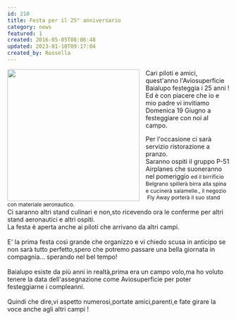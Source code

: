 ```yaml
---
id: 210
title: Festa per il 25° anniversario 
category: news
featured: 1
created: 2016-05-05T08:06:48
updated: 2023-01-10T09:17:04
created_by: Rossella
---
```

<p>
 <img border="0" src="../images/site/2015-baia-25.jpg" style="float: left; padding-right: 1em;" width="300"/>
 <span>
  Cari piloti e amici, quest'anno l'Aviosuperficie Baialupo festeggia i 25 anni !
  <br/>
  Ed è con piacere che io e mio padre vi invitiamo Domenica 19 Giugno a festeggiare con noi al campo.
 </span>
</p>
<div>
 Per l'occasione ci sarà servizio ristorazione a pranzo.
 <br/>
 Saranno ospiti il gruppo P-51 Airplanes che suoneranno nel pomeriggio
 <span style="font-size: 12.16px; line-height: 1.3em;">
  ed il birrificio Belgrano spillerà birra alla spina e cucinerà salamelle., il negozio  Fly Away porterà il suo stand con materiale aeronautico.
 </span>
</div>
<div>
 Ci saranno altri stand culinari e non,sto ricevendo ora le conferme per altri stand aeronautici e altri ospiti.
</div>
<div>
 La festa è aperta anche ai piloti che arrivano da altri campi.
</div>
<div>
 <br/>
 E' la prima festa così grande che organizzo e vi chiedo scusa in anticipo se non sarà tutto perfetto,spero che potremo passare una bella giornata in compagnia... sperando nel bel tempo!
</div>
<div>
 <br/>
 Baialupo esiste da più anni in realtà,prima era un campo volo,ma ho voluto tenere la data dell'assegnazione come Aviosuperficie per poter festeggiarne i compleanni.
</div>
<div>
 <br/>
 Quindi che dire,vi aspetto numerosi,portate amici,parenti,e fate girare la voce anche agli altri campi !
</div>
<p>
</p>
